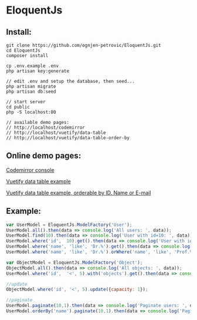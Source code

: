 # EloquentJs

## Install:
```
git clone https://github.com/ognjen-petrovic/EloquentJs.git
cd EloquentJs
composer install

cp .env.example .env
php artisan key:generate

// edit .env and setup the database, then seed...
php artisan migrate
php artisan db:seed

// start server
cd public
php -S localhost:80

// available demo pages:
// http://localhost/codemirror
// http://localhost/vuetify/data-table
// http://localhost/vuetify/data-table-order-by
``` 

## Online demo pages:

[Codemirror console](http://eloquentjs.ognjen-petrovic.from.hr/codemirror)

[Vuetify data table example](http://eloquentjs.ognjen-petrovic.from.hr/vuetify/data-table)

[Vuetify data table example, orderable by ID, Name or E-mail](http://eloquentjs.ognjen-petrovic.from.hr/vuetify/data-table-order-by)

## Example:
```javascript
var UserModel = EloquentJs.ModelFactory('User');
UserModel.all().then(data => console.log('All users: ', data));
UserModel.find(10).then(data => console.log('User with id=10: ', data));
UserModel.where('id',  10).get().then(data => console.log('User with id=10: ', data));
UserModel.where('name', 'like', 'Dr.%').get().then(data => console.log('Doctors: ', data));
UserModel.where('name', 'like', 'Dr.%').orWhere('name', 'like', 'Prof.%').get().then(data => console.log('Drs and Profs: ', data));

var ObjectModel = EloquentJs.ModelFactory('Object');
ObjectModel.all().then(data => console.log('All objects: ', data));
UserModel.where('id',  '<', 5).with('objects').get().then(data => console.log('Some users with related objects: ', data));

//update
ObjectModel.where('id', '<', 5).update({capacity: 1});

//paginate
UserModel.paginate(10,1).then(data => console.log('Paginate users: ', data));
UserModel.orderBy('name').paginate(10,1).then(data => console.log('Paginate ordered users: ', data));
```

